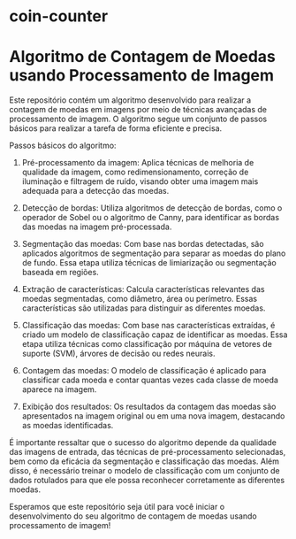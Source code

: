 # coin-counter
# Algoritmo de Contagem de Moedas usando Processamento de Imagem

Este repositório contém um algoritmo desenvolvido para realizar a contagem de moedas em imagens por meio de técnicas avançadas de processamento de imagem. O algoritmo segue um conjunto de passos básicos para realizar a tarefa de forma eficiente e precisa.

Passos básicos do algoritmo:

1. Pré-processamento da imagem: Aplica técnicas de melhoria de qualidade da imagem, como redimensionamento, correção de iluminação e filtragem de ruído, visando obter uma imagem mais adequada para a detecção das moedas.

2. Detecção de bordas: Utiliza algoritmos de detecção de bordas, como o operador de Sobel ou o algoritmo de Canny, para identificar as bordas das moedas na imagem pré-processada.

3. Segmentação das moedas: Com base nas bordas detectadas, são aplicados algoritmos de segmentação para separar as moedas do plano de fundo. Essa etapa utiliza técnicas de limiarização ou segmentação baseada em regiões.

4. Extração de características: Calcula características relevantes das moedas segmentadas, como diâmetro, área ou perímetro. Essas características são utilizadas para distinguir as diferentes moedas.

5. Classificação das moedas: Com base nas características extraídas, é criado um modelo de classificação capaz de identificar as moedas. Essa etapa utiliza técnicas como classificação por máquina de vetores de suporte (SVM), árvores de decisão ou redes neurais.

6. Contagem das moedas: O modelo de classificação é aplicado para classificar cada moeda e contar quantas vezes cada classe de moeda aparece na imagem.

7. Exibição dos resultados: Os resultados da contagem das moedas são apresentados na imagem original ou em uma nova imagem, destacando as moedas identificadas.

É importante ressaltar que o sucesso do algoritmo depende da qualidade das imagens de entrada, das técnicas de pré-processamento selecionadas, bem como da eficácia da segmentação e classificação das moedas. Além disso, é necessário treinar o modelo de classificação com um conjunto de dados rotulados para que ele possa reconhecer corretamente as diferentes moedas.

Esperamos que este repositório seja útil para você iniciar o desenvolvimento do seu algoritmo de contagem de moedas usando processamento de imagem!

